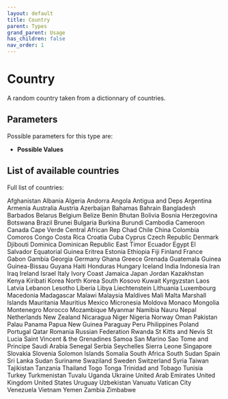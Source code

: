 ```yaml
---
layout: default
title: Country
parent: Types
grand_parent: Usage
has_children: false
nav_order: 1
---
```


# Country

A random country taken from a dictionnary of countries.

## Parameters

Possible parameters for this type are:

- **Possible Values**


## List of available countries

Full list of countries:

Afghanistan
Albania
Algeria
Andorra
Angola
Antigua and Deps
Argentina
Armenia
Australia
Austria
Azerbaijan
Bahamas
Bahrain
Bangladesh
Barbados
Belarus
Belgium
Belize
Benin
Bhutan
Bolivia
Bosnia Herzegovina
Botswana
Brazil
Brunei
Bulgaria
Burkina
Burundi
Cambodia
Cameroon
Canada
Cape Verde
Central African Rep
Chad
Chile
China
Colombia
Comoros
Congo
Costa Rica
Croatia
Cuba
Cyprus
Czech Republic
Denmark
Djibouti
Dominica
Dominican Republic
East Timor
Ecuador
Egypt
El Salvador
Equatorial Guinea
Eritrea
Estonia
Ethiopia
Fiji
Finland
France
Gabon
Gambia
Georgia
Germany
Ghana
Greece
Grenada
Guatemala
Guinea
Guinea-Bissau
Guyana
Haiti
Honduras
Hungary
Iceland
India
Indonesia
Iran
Iraq
Ireland
Israel
Italy
Ivory Coast
Jamaica
Japan
Jordan
Kazakhstan
Kenya
Kiribati
Korea North
Korea South
Kosovo
Kuwait
Kyrgyzstan
Laos
Latvia
Lebanon
Lesotho
Liberia
Libya
Liechtenstein
Lithuania
Luxembourg
Macedonia
Madagascar
Malawi
Malaysia
Maldives
Mali
Malta
Marshall Islands
Mauritania
Mauritius
Mexico
Micronesia
Moldova
Monaco
Mongolia
Montenegro
Morocco
Mozambique
Myanmar
Namibia
Nauru
Nepal
Netherlands
New Zealand
Nicaragua
Niger
Nigeria
Norway
Oman
Pakistan
Palau
Panama
Papua New Guinea
Paraguay
Peru
Philippines
Poland
Portugal
Qatar
Romania
Russian Federation
Rwanda
St Kitts and Nevis
St Lucia
Saint Vincent & the Grenadines
Samoa
San Marino
Sao Tome and Principe
Saudi Arabia
Senegal
Serbia
Seychelles
Sierra Leone
Singapore
Slovakia
Slovenia
Solomon Islands
Somalia
South Africa
South Sudan
Spain
Sri Lanka
Sudan
Suriname
Swaziland
Sweden
Switzerland
Syria
Taiwan
Tajikistan
Tanzania
Thailand
Togo
Tonga
Trinidad and Tobago
Tunisia
Turkey
Turkmenistan
Tuvalu
Uganda
Ukraine
United Arab Emirates
United Kingdom
United States
Uruguay
Uzbekistan
Vanuatu
Vatican City
Venezuela
Vietnam
Yemen
Zambia
Zimbabwe
